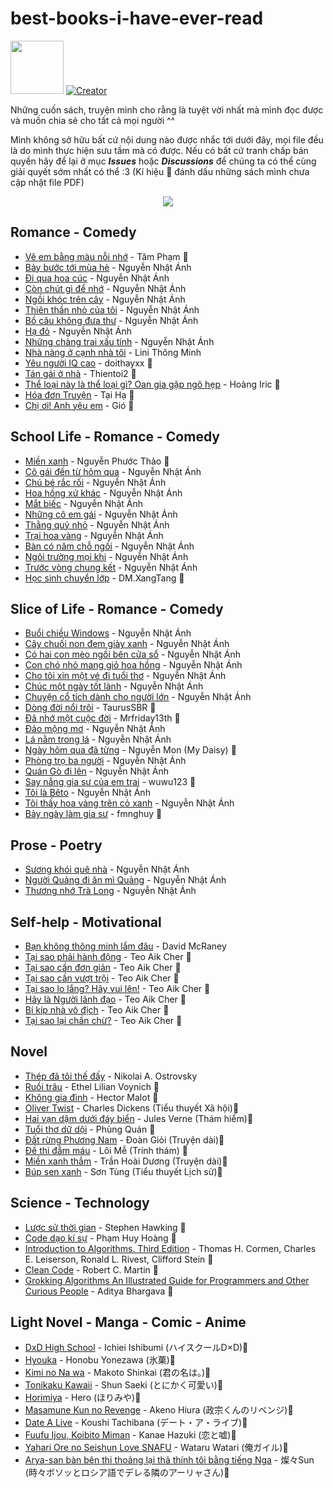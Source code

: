 # best-books-i-have-ever-read

<img src="https://forthebadge.com/images/badges/built-with-love.svg" width="85"/> [![Creator](https://img.shields.io/badge/Creator-Keri%20Nguyen-pi.svg)](https://github.com/kr4zym3nvn)

Những cuốn sách, truyện mình cho rằng là tuyệt vời nhất mà mình đọc được và muốn chia sẻ cho tất cả mọi người ^^

Mình không sở hữu bất cứ nội dung nào được nhắc tới dưới đây, mọi file đều là do mình thực hiện sưu tầm mà có được. Nếu có bất cứ tranh chấp bản quyền hãy để lại ở mục ***Issues*** hoặc ***Discussions*** để chúng ta có thể cùng giải quyết sớm nhất có thể :3 (Kí hiệu 💠 đánh dấu những sách mình chưa cập nhật file PDF)



<p align="center">
<img src="https://raw.githubusercontent.com/kr4zym3nvn/best-books-i-have-ever-read/main/img/Icon_Emoji_068_Hu_Tao_Adorable.webp">

</p><p align="center">

## Romance - Comedy
- [Vẽ em bằng màu nỗi nhớ]() - Tâm Phạm 💠
- [Bảy bước tới mùa hè](https://github.com/kr4zym3nvn/best-books-i-have-ever-read/blob/main/romance-comedy/Bo%20Cau%20Khong%20Dua%20Thu%20-%20Nguyen%20Nhat%20Anh.pdf) - Nguyễn Nhật Ánh
- [Đi qua hoa cúc](https://github.com/kr4zym3nvn/best-books-i-have-ever-read/blob/main/romance-comedy/Di%20Qua%20Hoa%20Cuc%20-%20Nguyen%20Nhat%20Anh.pdf) - Nguyễn Nhật Ánh
- [Còn chút gì để nhớ](https://github.com/kr4zym3nvn/best-books-i-have-ever-read/blob/main/romance-comedy/Con%20Chut%20Gi%20De%20Nho%20-%20Nguyen%20Nhat%20Anh.pdf) - Nguyễn Nhật Ánh
- [Ngồi khóc trên cây](https://github.com/kr4zym3nvn/best-books-i-have-ever-read/blob/main/romance-comedy/Ngoi-khoc-tren-cay-Nguyen-Nhat-Anh.pdf) - Nguyễn Nhật Ánh
- [Thiên thần nhỏ của tôi](https://github.com/kr4zym3nvn/best-books-i-have-ever-read/blob/main/romance-comedy/Thien%20Than%20Nho%20Cua%20Toi%20-%20Nguyen%20Nhat%20Anh.pdf) - Nguyễn Nhật Ánh
- [Bồ câu không đưa thư](https://github.com/kr4zym3nvn/best-books-i-have-ever-read/blob/main/romance-comedy/Bo%20Cau%20Khong%20Dua%20Thu%20-%20Nguyen%20Nhat%20Anh.pdf) - Nguyễn Nhật Ánh
- [Hạ đỏ](https://github.com/kr4zym3nvn/best-books-i-have-ever-read/blob/main/romance-comedy/Ha%20Do%20-%20Nguyen%20Nhat%20Anh.pdf) - Nguyễn Nhật Ánh
- [Những chàng trai xấu tính](https://github.com/kr4zym3nvn/best-books-i-have-ever-read/blob/main/romance-comendy-school/Nhung%20Chang%20Trai%20Xau%20Tinh%20-%20Nguyen%20Nhat%20Anh.pdf) - Nguyễn Nhật Ánh
- [Nhà nàng ở cạnh nhà tôi]() - Lini Thông Minh
- [Yêu người IQ cao]() - doithayxx 💠
- [Tán gái ở nhà]() - Thientoi2 💠
- [Thể loại này là thể loại gì? Oan gia gặp ngõ hẹp]() - Hoàng Iric 💠
- [Hóa đơn Truyện]() - Tại Hạ 💠
- [Chị ơi! Anh yêu em]() - Gió 💠

## School Life - Romance - Comedy
- [Miền xanh]() - Nguyễn Phước Thảo 💠
- [Cô gái đến từ hôm qua](https://github.com/kr4zym3nvn/best-books-i-have-ever-read/blob/main/romance-comendy-school/Co%20Gai%20Den%20Tu%20Hom%20Qua%20-%20Nguyen%20Nhat%20Anh.pdf) - Nguyễn Nhật Ánh
- [Chú bé rắc rối](https://github.com/kr4zym3nvn/best-books-i-have-ever-read/blob/main/romance-comendy-school/Chu%20Be%20Rac%20Roi%20-%20Nguyen%20Nhat%20Anh.pdf) - Nguyễn Nhật Ánh
- [Hoa hồng xứ khác](https://github.com/kr4zym3nvn/best-books-i-have-ever-read/blob/main/romance-comendy-school/Hoa%20Hong%20Xu%20Khac%20-%20Nguyen%20Nhat%20Anh.pdf) - Nguyễn Nhật Ánh
- [Mắt biếc](https://github.com/kr4zym3nvn/best-books-i-have-ever-read/blob/main/romance-comendy-school/Mat%20Biec%20-%20Nguyen%20Nhat%20Anh.pdf) - Nguyễn Nhật Ánh 
- [Những cô em gái](https://github.com/kr4zym3nvn/best-books-i-have-ever-read/blob/main/romance-comendy-school/Nhung%20Co%20Em%20Gai%20-%20Nguyen%20Nhat%20Anh.pdf) - Nguyễn Nhật Ánh 
- [Thằng quỷ nhỏ](https://github.com/kr4zym3nvn/best-books-i-have-ever-read/blob/main/romance-comendy-school/Thang%20Quy%20Nho%20-%20Nguyen%20Nhat%20Anh.pdf) - Nguyễn Nhật Ánh
- [Trại hoa vàng](https://github.com/kr4zym3nvn/best-books-i-have-ever-read/blob/main/romance-comendy-school/Trai%20Hoa%20Vang%20-%20Nguyen%20Nhat%20Anh.pdf) - Nguyễn Nhật Ánh
- [Bàn có năm chỗ ngồi](https://github.com/kr4zym3nvn/best-books-i-have-ever-read/blob/main/school/Ban%20Co%20Nam%20Cho%20Ngoi%20-%20Nguyen%20Nhat%20Anh.pdf) - Nguyễn Nhật Ánh
- [Ngôi trường mọi khi](https://github.com/kr4zym3nvn/best-books-i-have-ever-read/blob/main/school/Ngoi%20Truong%20Moi%20Khi%20-%20Nguyen%20Nhat%20Anh.pdf) - Nguyễn Nhật Ánh
- [Trước vòng chung kết](https://github.com/kr4zym3nvn/best-books-i-have-ever-read/blob/main/school/Truoc%20Vong%20Chung%20Ket%20-%20Nguyen%20Nhat%20Anh.pdf) - Nguyễn Nhật Ánh
- [Học sinh chuyển lớp]() - DM.XangTang 💠
## Slice of Life - Romance - Comedy
- [Buổi chiều Windows](https://github.com/kr4zym3nvn/best-books-i-have-ever-read/blob/main/slice_life-romance/Buoi%20Chieu%20Windows%20-%20Nguyen%20Nhat%20Anh.pdf) - Nguyễn Nhật Ánh
- [Cây chuối non đem giày xanh](https://github.com/kr4zym3nvn/best-books-i-have-ever-read/blob/main/slice_life-romance/cay-chuoi-non-dem-giay-xanh-nguyen-nhat-anh.pdf) - Nguyễn Nhật Ánh
- [Có hai con mèo ngồi bên cửa sổ](https://github.com/kr4zym3nvn/best-books-i-have-ever-read/blob/main/slice_life-romance/Co%20Hai%20Con%20Meo%20Ngoi%20Ben%20Cua%20So%20-%20Nguyen%20Nhat%20Anh.pdf) - Nguyễn Nhật Ánh
- [Con chó nhỏ mang giỏ hoa hồng](https://github.com/kr4zym3nvn/best-books-i-have-ever-read/blob/main/slice_life-romance/con-cho-nho-mang-gio-hoa-hong-nguyen-nhat-anh.pdf) - Nguyễn Nhật Ánh
- [Cho tôi xin một vé đi tuổi thơ](https://github.com/kr4zym3nvn/best-books-i-have-ever-read/blob/main/slice_life-romance/Cho%20Toi%20Xin%20Mot%20Ve%20Di%20Tuoi%20Tho%20-%20Nguyen%20Nhat%20Anh.pdf) - Nguyễn Nhật Ánh
- [Chúc một ngày tốt lành](https://github.com/kr4zym3nvn/best-books-i-have-ever-read/blob/main/slice_life-romance/chuc-mot-ngay-tot-lanh-nguyen-nhat-anh.pdf) - Nguyễn Nhật Ánh
- [Chuyện cổ tích dành cho người lớn](https://github.com/kr4zym3nvn/best-books-i-have-ever-read/blob/main/slice_life-romance/Chuyen%20Co%20Tich%20Danh%20Cho%20Nguoi%20Lon%20-%20Nguyen%20Nhat%20Anh.pdf) - Nguyễn Nhật Ánh
- [Dòng đời nổi trôi]() - TaurusSBR 💠
- [Đã nhớ một cuộc đời]() - Mrfriday13th 💠
- [Đảo mộng mơ](https://github.com/kr4zym3nvn/best-books-i-have-ever-read/blob/main/slice_life-romance/Dao%20Mong%20Mo%20-%20Nguyen%20Nhat%20Anh.pdf) - Nguyễn Nhật Ánh
- [Lá nằm trong lá](https://github.com/kr4zym3nvn/best-books-i-have-ever-read/blob/main/slice_life-romance/La%20Nam%20Trong%20La%20-%20Nguyen%20Nhat%20Anh.pdf) - Nguyễn Nhật Ánh
- [Ngày hôm qua đã từng]() - Nguyễn Mon (My Daisy) 💠
- [Phòng trọ ba người](https://github.com/kr4zym3nvn/best-books-i-have-ever-read/blob/main/slice_life-romance/Phong%20Tro%20Ba%20Nguoi%20-%20Nguyen%20Nhat%20Anh.pdf) - Nguyễn Nhật Ánh
- [Quán Gò đi lên](https://github.com/kr4zym3nvn/best-books-i-have-ever-read/blob/main/slice_life-romance/Quan%20Go%20Di%20Len%20-%20Nguyen%20Nhat%20Anh.pdf) - Nguyễn Nhật Ánh
- [Say nắng gia sư của em trai]() - wuwu123 💠
- [Tôi là Bêto](https://github.com/kr4zym3nvn/best-books-i-have-ever-read/blob/main/slice_life-romance/Toi%20La%20Beto%20-%20Nguyen%20Nhat%20Anh.pdf) - Nguyễn Nhật Ánh
- [Tôi thấy hoa vàng trên cỏ xanh](https://github.com/kr4zym3nvn/best-books-i-have-ever-read/blob/main/slice_life-romance/Toi%20Thay%20Hoa%20Vang%20Tren%20Co%20Xanh%20-%20Nguyen%20Nhat%20Anh.pdf) - Nguyễn Nhật Ánh
- [Bảy ngày làm gia sư]() - fmnghuy 💠

## Prose - Poetry
- [Sương khói quê nhà](https://github.com/kr4zym3nvn/best-books-i-have-ever-read/blob/main/prose/suong-khoi-que-nha-nguyen-nhat-anh.pdf) - Nguyễn Nhật Ánh
- [Người Quảng đi ăn mì Quảng](https://github.com/kr4zym3nvn/best-books-i-have-ever-read/blob/main/prose/nguoi-quang-di-an-mi-quang-nguyen-nhat-anh.pdf) - Nguyễn Nhật Ánh
- [Thương nhớ Trà Long](https://github.com/kr4zym3nvn/best-books-i-have-ever-read/blob/main/prose/thuong-nho-tra-long-nguyen-nhat-anh.pdf) - Nguyễn Nhật Ánh

## Self-help - Motivational
- [Bạn không thông minh lắm đâu](https://github.com/kr4zym3nvn/best-books-i-have-ever-read/blob/main/self-help/ban-khong-thong-minh-lam-dau-David.pdf) - David McRaney
- [Tại sao phải hành động]() - Teo Aik Cher 💠
- [Tại sao cần đơn giản]() - Teo Aik Cher 💠
- [Tại sao cần vượt trội]() - Teo Aik Cher 💠
- [Tại sao lo lắng? Hãy vui lên!]() - Teo Aik Cher 💠
- [Hãy là Người lãnh đạo]() - Teo Aik Cher 💠
- [Bí kíp nhà vô địch]() - Teo Aik Cher 💠
- [Tại sao lại chần chừ?]() - Teo Aik Cher 💠

## Novel
- [Thép đã tôi thế đấy]() - Nikolai A. Ostrovsky 
- [Ruồi trâu]() - Ethel Lilian Voynich 💠
- [Không gia đình]() - Hector Malot 💠
- [Oliver Twist]() - Charles Dickens (Tiểu thuyết Xã hội)💠
- [Hai vạn dặm dưới đáy biển]() - Jules Verne (Thám hiểm)💠
- [Tuổi thơ dữ dội]() - Phùng Quán 💠
- [Đất rừng Phương Nam]() - Đoàn Giỏi (Truyện dài)💠
- [Đề thi đẫm máu]() - Lôi Mễ (Trinh thám) 💠
- [Miền xanh thẳm]() - Trần Hoài Dương (Truyện dài)💠
- [Búp sen xanh]() - Sơn Tùng (Tiểu thuyết Lịch sử)💠

## Science - Technology
- [Lược sử thời gian]() - Stephen Hawking 💠
- [Code dạo kí sự]() - Phạm Huy Hoàng 💠
- [Introduction to Algorithms. Third Edition]() - Thomas H. Cormen, Charles E. Leiserson, Ronald L. Rivest, Clifford Stein 💠
- [Clean Code]() - Robert C. Martin 💠
- [Grokking Algorithms An Illustrated Guide for Programmers and Other Curious People]() - Aditya Bhargava 💠

## Light Novel - Manga - Comic - Anime
- [DxD High School]() - Ichiei Ishibumi (ハイスクールD×D)💠
- [Hyouka]() - Honobu Yonezawa (氷菓)💠
- [Kimi no Na wa]() - Makoto Shinkai (君の名は。)💠
- [Tonikaku Kawaii]() - Shun Saeki (とにかく可愛い)💠
- [Horimiya]() - Hero (ほりみや)💠
- [Masamune Kun no Revenge]() - Akeno Hiura (政宗くんのリベンジ)💠
- [Date A Live]() - Koushi Tachibana (デート・ア・ライブ)💠
- [Fuufu Ijou, Koibito Miman]() - Kanae Hazuki (恋と嘘)💠
- [Yahari Ore no Seishun Love SNAFU]() - Wataru Watari (俺ガイル)💠
- [Arya-san bàn bên thi thoảng lại thả thính tôi bằng tiếng Nga]() - 燦々Sun (時々ボソッとロシア語でデレる隣のアーリャさん)💠

